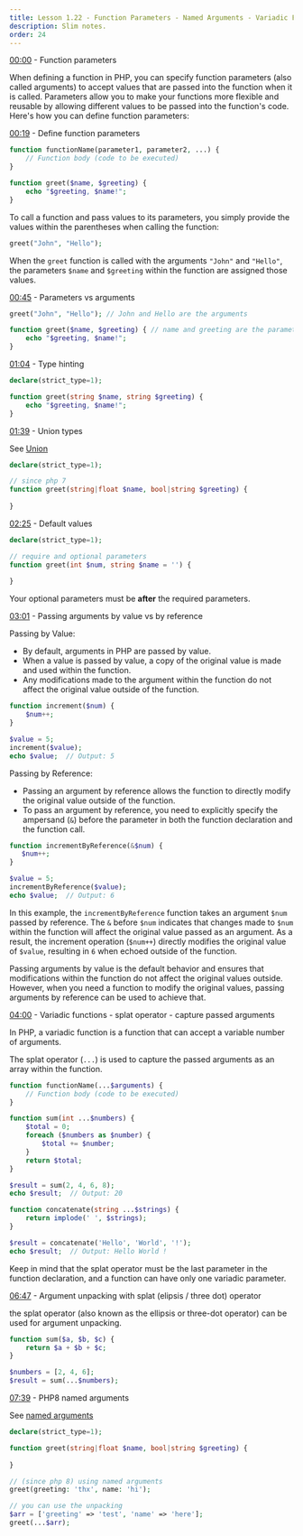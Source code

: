 ```yaml
---
title: Lesson 1.22 - Function Parameters - Named Arguments - Variadic Functions & Unpacking
description: Slim notes.
order: 24
---
```


[00:00](https://www.youtube.com/watch?v=I9XkWyets9w&list=PLr3d3QYzkw2xabQRUpcZ_IBk9W50M9pe-&index=23&t=0s) - Function parameters

When defining a function in PHP, you can specify function parameters (also called arguments) to accept values that are passed into the function when it is called. Parameters allow you to make your functions more flexible and reusable by allowing different values to be passed into the function's code. Here's how you can define function parameters:

[00:19](https://www.youtube.com/watch?v=I9XkWyets9w&list=PLr3d3QYzkw2xabQRUpcZ_IBk9W50M9pe-&index=23&t=19s) - Define function parameters

```php
function functionName(parameter1, parameter2, ...) {
    // Function body (code to be executed)
}

function greet($name, $greeting) {
    echo "$greeting, $name!";
}
```

To call a function and pass values to its parameters, you simply provide the values within the parentheses when calling the function:

```php
greet("John", "Hello");
```

When the `greet` function is called with the arguments `"John"` and `"Hello"`, the parameters `$name` and `$greeting` within the function are assigned those values. 

[00:45](https://www.youtube.com/watch?v=I9XkWyets9w&list=PLr3d3QYzkw2xabQRUpcZ_IBk9W50M9pe-&index=23&t=45s) - Parameters vs arguments

```php
greet("John", "Hello"); // John and Hello are the arguments

function greet($name, $greeting) { // name and greeting are the parameters
    echo "$greeting, $name!";
}
```

[01:04](https://www.youtube.com/watch?v=I9XkWyets9w&list=PLr3d3QYzkw2xabQRUpcZ_IBk9W50M9pe-&index=23&t=64s) - Type hinting

```php
declare(strict_type=1);

function greet(string $name, string $greeting) { 
    echo "$greeting, $name!";
}
```


[01:39](https://www.youtube.com/watch?v=I9XkWyets9w&list=PLr3d3QYzkw2xabQRUpcZ_IBk9W50M9pe-&index=23&t=99s) - Union types 

See [Union](https://www.php.net/manual/en/language.types.declarations.php#language.types.declarations.union.coercive)

```php
declare(strict_type=1);

// since php 7
function greet(string|float $name, bool|string $greeting) { 
    
}
```


[02:25](https://www.youtube.com/watch?v=I9XkWyets9w&list=PLr3d3QYzkw2xabQRUpcZ_IBk9W50M9pe-&index=23&t=145s) - Default values

```php
declare(strict_type=1);

// require and optional parameters
function greet(int $num, string $name = '') { 
    
}
```

Your optional parameters must be __after__ the required parameters.

[03:01](https://www.youtube.com/watch?v=I9XkWyets9w&list=PLr3d3QYzkw2xabQRUpcZ_IBk9W50M9pe-&index=23&t=181s) - Passing arguments by value vs by reference

Passing by Value:
- By default, arguments in PHP are passed by value.
- When a value is passed by value, a copy of the original value is made and used within the function.
- Any modifications made to the argument within the function do not affect the original value outside of the function.

```php
function increment($num) {
	$num++;
}

$value = 5;
increment($value);
echo $value;  // Output: 5
```

Passing by Reference:
- Passing an argument by reference allows the function to directly modify the original value outside of the function.
- To pass an argument by reference, you need to explicitly specify the ampersand (`&`) before the parameter in both the function declaration and the function call.

```php
function incrementByReference(&$num) {
   $num++;
}

$value = 5;
incrementByReference($value);
echo $value;  // Output: 6
```

In this example, the `incrementByReference` function takes an argument `$num` passed by reference. The `&` before `$num` indicates that changes made to `$num` within the function will affect the original value passed as an argument. As a result, the increment operation (`$num++`) directly modifies the original value of `$value`, resulting in `6` when echoed outside of the function.

Passing arguments by value is the default behavior and ensures that modifications within the function do not affect the original values outside. However, when you need a function to modify the original values, passing arguments by reference can be used to achieve that. 


[04:00](https://www.youtube.com/watch?v=I9XkWyets9w&list=PLr3d3QYzkw2xabQRUpcZ_IBk9W50M9pe-&index=23&t=240s) - Variadic functions - splat operator - capture passed arguments

In PHP, a variadic function is a function that can accept a variable number of arguments. 

The splat operator (`...`) is used to capture the passed arguments as an array within the function. 

```php
function functionName(...$arguments) {
    // Function body (code to be executed)
}
```

```php
function sum(int ...$numbers) {
    $total = 0;
    foreach ($numbers as $number) {
        $total += $number;
    }
    return $total;
}

$result = sum(2, 4, 6, 8);
echo $result;  // Output: 20
```

```php
function concatenate(string ...$strings) {
    return implode(' ', $strings);
}

$result = concatenate('Hello', 'World', '!');
echo $result;  // Output: Hello World !
```

Keep in mind that the splat operator must be the last parameter in the function declaration, and a function can have only one variadic parameter.

[06:47](https://www.youtube.com/watch?v=I9XkWyets9w&list=PLr3d3QYzkw2xabQRUpcZ_IBk9W50M9pe-&index=23&t=407s) - Argument unpacking with splat (elipsis / three dot) operator

the splat operator (also known as the ellipsis or three-dot operator) can be used for argument unpacking.

```php
function sum($a, $b, $c) {
    return $a + $b + $c;
}

$numbers = [2, 4, 6];
$result = sum(...$numbers);
```

[07:39](https://www.youtube.com/watch?v=I9XkWyets9w&list=PLr3d3QYzkw2xabQRUpcZ_IBk9W50M9pe-&index=23&t=459s) - PHP8 named arguments

See [named arguments](https://www.php.net/manual/en/functions.arguments.php#functions.named-arguments)

```php
declare(strict_type=1);

function greet(string|float $name, bool|string $greeting) { 
    
}

// (since php 8) using named arguments
greet(greeting: 'thx', name: 'hi');

// you can use the unpacking
$arr = ['greeting' => 'test', 'name' => 'here'];
greet(...$arr);
```


